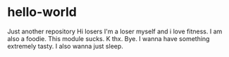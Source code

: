 # hello-world
Just another repository 
Hi losers 
I'm a loser myself and i love fitness. I am also a foodie. This module sucks. K thx. Bye. 
I wanna have something extremely tasty. 
I also wanna just sleep. 

